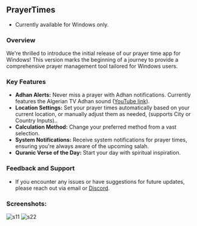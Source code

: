 ## PrayerTimes
- Currently available for Windows only.
### **Overview**
We're thrilled to introduce the initial release of our prayer time app for Windows! This version marks the beginning of a journey to provide a comprehensive prayer management tool tailored for Windows users.


###  **Key Features**

- **Adhan Alerts:** Never miss a prayer with Adhan notifications. Currently features the Algerian TV Adhan sound ([YouTube link](https://www.youtube.com/watch?v=BSYGdLAmAfg)).
- **Location Settings:** Set your prayer times automatically based on your current location, or manually adjust them as needed, (supports City or Country Inputs)..
- **Calculation Method:** Change your preferred method from a vast selection.
- **System Notifications:** Receive system notifications for prayer times, ensuring you're always aware of the upcoming salah.
- **Quranic Verse of the Day:** Start your day with spiritual inspiration. 

###  **Feedback and Support**
- If you encounter any issues or have suggestions for future updates, please reach out via email or [Discord](https://discord.gg/YR4jn9YHv2).

### **Screenshots:**
![s11](https://github.com/Krenich09/prayer-time-app/assets/108550028/d0b32e6d-9385-4b90-a0a6-faac5ef3883d)
![s22](https://github.com/Krenich09/prayer-time-app/assets/108550028/65cad867-f243-4dff-9e74-bcf01e232393)

